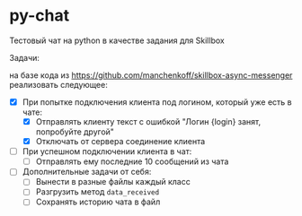 # py-chat
Тестовый чат на python в качестве задания для Skillbox

Задачи:

на базе кода из https://github.com/manchenkoff/skillbox-async-messenger реализовать следующее:
- [x] При попытке подключения клиента под логином, который уже есть в чате:
    - [x] Отправлять клиенту текст с ошибкой "Логин {login} занят, попробуйте другой"
    - [x] Отключать от сервера соединение клиента
- [ ] При успешном подключении клиента в чат:
    - [ ] Отправлять ему последние 10 сообщений из чата
- [ ] Дополнительные задачи от себя:
    - [ ] Вынести в разные файлы каждый класс
    - [ ] Разгрузить метод `data_received`
    - [ ] Сохранять историю чата в файл
